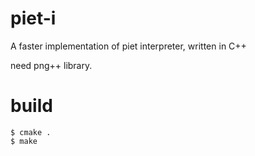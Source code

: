 # piet-i
A faster implementation of piet interpreter, written in C++

need png++ library.

# build

```
$ cmake .
$ make
```
